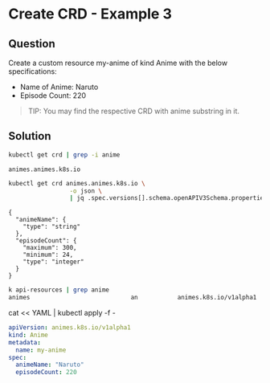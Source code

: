 # Create CRD - Example 3

## Question

Create a custom resource my-anime of kind Anime with the below specifications:

- Name of Anime: Naruto
- Episode Count: 220

> TIP: You may find the respective CRD with anime substring in it.

## Solution

```bash
kubectl get crd | grep -i anime
```

```
animes.animes.k8s.io
```

```bash
kubectl get crd animes.animes.k8s.io \
                 -o json \
                 | jq .spec.versions[].schema.openAPIV3Schema.properties.spec.properties
```

```
{
  "animeName": {
    "type": "string"
  },
  "episodeCount": {
    "maximum": 300,
    "minimum": 24,
    "type": "integer"
  }
}

```

```bash
k api-resources | grep anime
animes                            an           animes.k8s.io/v1alpha1                 true         Anime
```

cat << YAML | kubectl apply -f -

```yaml
apiVersion: animes.k8s.io/v1alpha1
kind: Anime
metadata:
  name: my-anime
spec:
  animeName: "Naruto"
  episodeCount: 220
```
